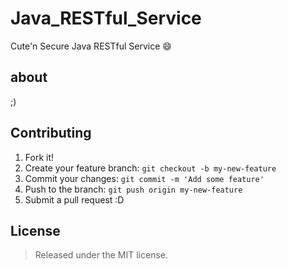 # Java_RESTful_Service

Cute'n Secure Java RESTful Service :smile:

## about

;)

## Contributing

1. Fork it!
2. Create your feature branch: `git checkout -b my-new-feature`
3. Commit your changes: `git commit -m 'Add some feature'`
4. Push to the branch: `git push origin my-new-feature`
5. Submit a pull request :D

## License

> Released under the MIT license.